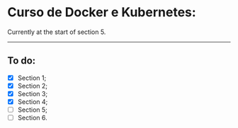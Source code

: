 # Curso de Docker e Kubernetes:

Currently at the start of section 5.

---
## To do:

* [x] Section 1;
* [x] Section 2;
* [x] Section 3;
* [x] Section 4;
* [ ] Section 5;
* [ ] Section 6.
